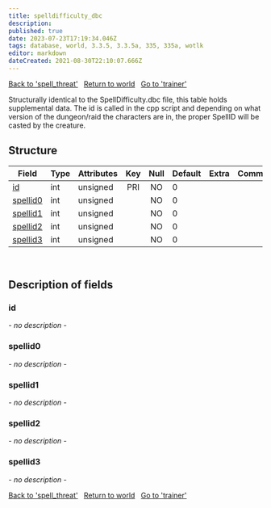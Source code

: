 ```yaml
---
title: spelldifficulty_dbc
description: 
published: true
date: 2023-07-23T17:19:34.046Z
tags: database, world, 3.3.5, 3.3.5a, 335, 335a, wotlk
editor: markdown
dateCreated: 2021-08-30T22:10:07.666Z
---
```


<a href="https://trinitycore.info/en/database/335/world/spell_threat" class="mt-5 v-btn v-btn--depressed v-btn--flat v-btn--outlined theme--light v-size--default darkblue--text text--lighten-3"><span class="v-btn__content"><i aria-hidden="true" class="v-icon notranslate v-icon--left mdi mdi-arrow-left theme--light"></i><span>Back to 'spell_threat'</span></span></a>&nbsp;&nbsp;&nbsp;<a href="https://trinitycore.info/en/database/335/world/home" class="mt-5 v-btn v-btn--depressed v-btn--flat v-btn--outlined theme--light v-size--default darkblue--text text--lighten-3"><span class="v-btn__content"><i aria-hidden="true" class="v-icon notranslate v-icon--left mdi mdi-home-outline theme--light"></i><span>Return to world</span></span></a>&nbsp;&nbsp;&nbsp;<a href="https://trinitycore.info/en/database/335/world/trainer" class="mt-5 v-btn v-btn--depressed v-btn--flat v-btn--outlined theme--light v-size--default darkblue--text text--lighten-3"><span class="v-btn__content"><span>Go to 'trainer'</span><i aria-hidden="true" class="v-icon notranslate v-icon--right mdi mdi-arrow-right theme--light"></i></span></a>

Structurally identical to the SpellDifficulty.dbc file, this table holds supplemental data.
The id is called in the cpp script and depending on what version of the dungeon/raid the characters are in, the proper SpellID will be casted by the creature.

## Structure

| Field | Type | Attributes | Key | Null | Default | Extra | Comment |
| --- | --- | --- | :---: | :---: | --- | --- | --- |
| [id](#id) | int | unsigned | PRI | NO | 0 |  |  |
| [spellid0](#spellid0) | int | unsigned |  | NO | 0 |  |  |
| [spellid1](#spellid1) | int | unsigned |  | NO | 0 |  |  |
| [spellid2](#spellid2) | int | unsigned |  | NO | 0 |  |  |
| [spellid3](#spellid3) | int | unsigned |  | NO | 0 |  |  |
&nbsp;
## Description of fields

### id
*- no description -*
&nbsp;

### spellid0
*- no description -*
&nbsp;

### spellid1
*- no description -*
&nbsp;

### spellid2
*- no description -*
&nbsp;

### spellid3
*- no description -*
&nbsp;

<a href="https://trinitycore.info/en/database/335/world/spell_threat" class="mt-5 v-btn v-btn--depressed v-btn--flat v-btn--outlined theme--light v-size--default darkblue--text text--lighten-3"><span class="v-btn__content"><i aria-hidden="true" class="v-icon notranslate v-icon--left mdi mdi-arrow-left theme--light"></i><span>Back to 'spell_threat'</span></span></a>&nbsp;&nbsp;&nbsp;<a href="https://trinitycore.info/en/database/335/world/home" class="mt-5 v-btn v-btn--depressed v-btn--flat v-btn--outlined theme--light v-size--default darkblue--text text--lighten-3"><span class="v-btn__content"><i aria-hidden="true" class="v-icon notranslate v-icon--left mdi mdi-home-outline theme--light"></i><span>Return to world</span></span></a>&nbsp;&nbsp;&nbsp;<a href="https://trinitycore.info/en/database/335/world/trainer" class="mt-5 v-btn v-btn--depressed v-btn--flat v-btn--outlined theme--light v-size--default darkblue--text text--lighten-3"><span class="v-btn__content"><span>Go to 'trainer'</span><i aria-hidden="true" class="v-icon notranslate v-icon--right mdi mdi-arrow-right theme--light"></i></span></a>

